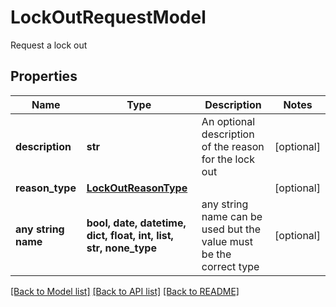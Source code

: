 # LockOutRequestModel

Request a lock out

## Properties
Name | Type | Description | Notes
------------ | ------------- | ------------- | -------------
**description** | **str** | An optional description of the reason for the lock out | [optional] 
**reason_type** | [**LockOutReasonType**](LockOutReasonType.md) |  | [optional] 
**any string name** | **bool, date, datetime, dict, float, int, list, str, none_type** | any string name can be used but the value must be the correct type | [optional]

[[Back to Model list]](../README.md#documentation-for-models) [[Back to API list]](../README.md#documentation-for-api-endpoints) [[Back to README]](../README.md)


